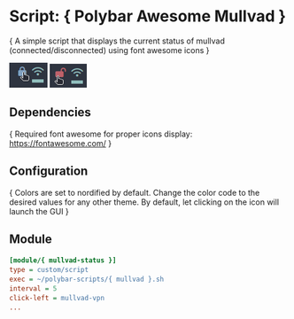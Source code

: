 # Script: { Polybar Awesome Mullvad }

{ A simple script that displays the current status of mullvad (connected/disconnected) using font awesome icons }

![connected](screenshots/connected.png)
![disconnected](screenshots/disconnected.png)


## Dependencies

{ Required font awesome for proper icons display: https://fontawesome.com/ }


## Configuration

{ Colors are set to nordified by default. Change the color code to the desired values for any other theme. By default, let clicking on the icon will launch the GUI }


## Module

```ini
[module/{ mullvad-status }]
type = custom/script
exec = ~/polybar-scripts/{ mullvad }.sh
interval = 5
click-left = mullvad-vpn
...
```
